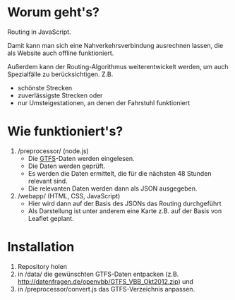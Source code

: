 # Worum geht's?
Routing in JavaScript.

Damit kann man sich eine Nahverkehrsverbindung ausrechnen lassen, die als Website auch offline funktioniert.

Außerdem kann der Routing-Algorithmus weiterentwickelt werden, um auch Spezialfälle zu berücksichtigen. Z.B.

* schönste Strecken
* zuverlässigste Strecken oder
* nur Umsteigestationen, an denen der Fahrstuhl funktioniert

# Wie funktioniert's?

1. /preprocessor/ (node.js)
   * Die [GTFS](https://developers.google.com/transit/gtfs/reference)-Daten werden eingelesen.
   * Die Daten werden geprüft.
   * Es werden die Daten ermittelt, die für die nächsten 48 Stunden relevant sind.
   * Die relevanten Daten werden dann als JSON ausgegeben.
2. /webapp/ (HTML, CSS, JavaScript)
   * Hier wird dann auf der Basis des JSONs das Routing durchgeführt
   * Als Darstellung ist unter anderem eine Karte z.B. auf der Basis von Leaflet geplant.

# Installation

1. Repository holen
2. in /data/ die gewünschten GTFS-Daten entpacken (z.B. <http://datenfragen.de/openvbb/GTFS_VBB_Okt2012.zip>) und
3. in /preprocessor/convert.js das GTFS-Verzeichnis anpassen.
	